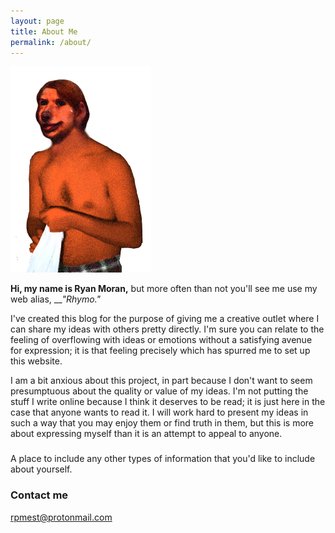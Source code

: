 ```yaml
---
layout: page
title: About Me
permalink: /about/
---
```

![Rhymo](/images/Rhymo.png "Rhymo")

**Hi, my name is Ryan Moran,**
but more often than not you'll see me use my web alias, __*"Rhymo."*

I've created this blog for the purpose of giving me a creative outlet where I can share my ideas with others pretty directly. I'm sure you can relate to the feeling of overflowing with ideas or emotions without a satisfying avenue for expression; it is that feeling precisely which has spurred me to set up this website. 

I am a bit anxious about this project, in part because I don't want to seem presumptuous about the quality or value of my ideas. I'm not putting the stuff I write online because I think it deserves to be read; it is just here in the case that anyone wants to read it. I will work hard to present my ideas in such a way that you may enjoy them or find truth in them, but this is more about expressing myself than it is an attempt to appeal to anyone. 


### 

A place to include any other types of information that you'd like to include about yourself.

### Contact me

[rpmest@protonmail.com](mailto:rpmest@protonmail.com)
